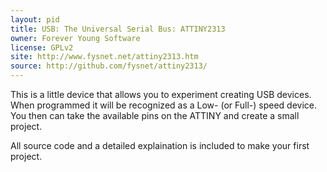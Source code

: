 ```yaml
---
layout: pid
title: USB: The Universal Serial Bus: ATTINY2313
owner: Forever Young Software
license: GPLv2
site: http://www.fysnet.net/attiny2313.htm
source: http://github.com/fysnet/attiny2313/
---
```


This is a little device that allows you to experiment creating USB devices. When programmed it will be recognized as a Low- (or Full-) speed device. You then can take the available pins on the ATTINY and create a small project.

All source code and a detailed explaination is included to make your first project.

